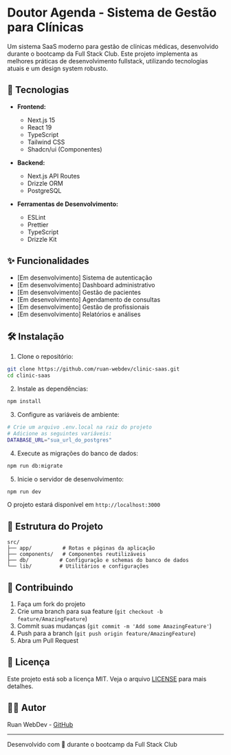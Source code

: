 # Doutor Agenda - Sistema de Gestão para Clínicas

Um sistema SaaS moderno para gestão de clínicas médicas, desenvolvido durante o bootcamp da Full Stack Club. Este projeto implementa as melhores práticas de desenvolvimento fullstack, utilizando tecnologias atuais e um design system robusto.

## 🚀 Tecnologias

- **Frontend:**

  - Next.js 15
  - React 19
  - TypeScript
  - Tailwind CSS
  - Shadcn/ui (Componentes)

- **Backend:**

  - Next.js API Routes
  - Drizzle ORM
  - PostgreSQL

- **Ferramentas de Desenvolvimento:**
  - ESLint
  - Prettier
  - TypeScript
  - Drizzle Kit

## ✨ Funcionalidades

- [Em desenvolvimento] Sistema de autenticação
- [Em desenvolvimento] Dashboard administrativo
- [Em desenvolvimento] Gestão de pacientes
- [Em desenvolvimento] Agendamento de consultas
- [Em desenvolvimento] Gestão de profissionais
- [Em desenvolvimento] Relatórios e análises

## 🛠️ Instalação

1. Clone o repositório:

```bash
git clone https://github.com/ruan-webdev/clinic-saas.git
cd clinic-saas
```

2. Instale as dependências:

```bash
npm install
```

3. Configure as variáveis de ambiente:

```bash
# Crie um arquivo .env.local na raiz do projeto
# Adicione as seguintes variáveis:
DATABASE_URL="sua_url_do_postgres"
```

4. Execute as migrações do banco de dados:

```bash
npm run db:migrate
```

5. Inicie o servidor de desenvolvimento:

```bash
npm run dev
```

O projeto estará disponível em `http://localhost:3000`

## 📁 Estrutura do Projeto

```
src/
├── app/          # Rotas e páginas da aplicação
├── components/   # Componentes reutilizáveis
├── db/          # Configuração e schemas do banco de dados
└── lib/         # Utilitários e configurações
```

## 🤝 Contribuindo

1. Faça um fork do projeto
2. Crie uma branch para sua feature (`git checkout -b feature/AmazingFeature`)
3. Commit suas mudanças (`git commit -m 'Add some AmazingFeature'`)
4. Push para a branch (`git push origin feature/AmazingFeature`)
5. Abra um Pull Request

## 📝 Licença

Este projeto está sob a licença MIT. Veja o arquivo [LICENSE](LICENSE) para mais detalhes.

## 👨‍💻 Autor

Ruan WebDev - [GitHub](https://github.com/ruan-webdev)

---

Desenvolvido com 💜 durante o bootcamp da Full Stack Club
